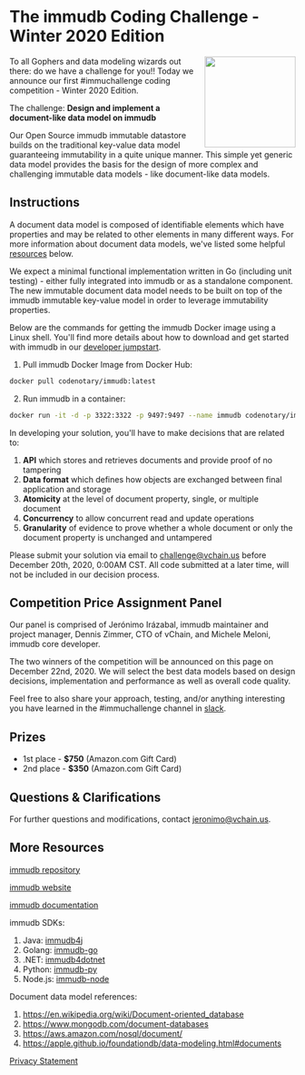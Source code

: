 # The immudb Coding Challenge - Winter 2020 Edition

<img align="right" src="https://codenotary.io/images/immudb/mascot.png" width="160px" />To all Gophers and data modeling wizards out there: do we have a challenge for you!!
Today we announce our first #immuchallenge coding competition - Winter 2020 Edition. 

The challenge: **Design and implement a document-like data model on immudb** 

Our Open Source immudb immutable datastore builds on the traditional key-value data model guaranteeing immutability  in a quite unique manner. This simple yet generic data model provides the basis for the design of more complex and challenging immutable data models - like document-like data models.

## Instructions

A document data model is composed of identifiable elements which have properties and may be related to other elements in many different ways. For more information about document data models, we've listed some helpful [resources](#More-Resources) below.

We expect a minimal functional implementation written in Go (including unit testing) - either fully integrated into immudb or as a standalone component. The new immutable document data model needs to be built on top of the immudb immutable key-value model in order to leverage immutability properties. 

Below are the commands for getting the immudb Docker image using a Linux shell. You'll find more details about how to download and get started with immudb in our [developer jumpstart](https://docs.immudb.io/jumpstart.html).

1. Pull immudb Docker Image from Docker Hub:

```sh
docker pull codenotary/immudb:latest
```

2. Run immudb in a container:

```sh
docker run -it -d -p 3322:3322 -p 9497:9497 --name immudb codenotary/immudb:latest
```

In developing your solution, you'll have to make decisions that are related to:

1. **API** which stores and retrieves documents and provide proof of no tampering 
2. **Data format** which defines how objects are exchanged between final application and storage 
3. **Atomicity** at the level of document property, single, or multiple document 
4. **Concurrency** to allow concurrent read and update operations 
5. **Granularity** of evidence to prove whether a whole document or only the document property is unchanged and untampered

Please submit your solution via email to challenge@vchain.us before December 20th, 2020, 0:00AM CST. All code submitted at a later time, will not be included in our decision process.

## Competition Price Assignment Panel 

Our panel is comprised of Jerónimo Irázabal, immudb maintainer and project manager, Dennis Zimmer, CTO of vChain, and Michele Meloni, immudb core developer.

The two winners of the competition will be announced on this page on December 22nd, 2020. We will select the best data models based on design decisions, implementation and performance as well as overall code quality. 

Feel free to also share your approach, testing, and/or anything interesting you have learned in the #immuchallenge channel in [slack](open-immutability.slack.com). 

## Prizes

- 1st place - **$750** (Amazon.com Gift Card)
- 2nd place - **$350** (Amazon.com Gift Card)

## Questions & Clarifications

For further questions and modifications, contact jeronimo@vchain.us. 

## More Resources

[immudb repository](https://github.com/codenotary/immudb)

[immudb website](https://codenotary.io/technologies/immudb/)

[immudb documentation](https://docs.immudb.io/)

immudb SDKs:

1. Java: [immudb4j](https://github.com/codenotary/immudb4j)
2. Golang: [immudb-go](https://docs.immudb.io/immudb/golang.html)
3. .NET: [immudb4dotnet](https://github.com/codenotary/immudb4dotnet)
4. Python: [immudb-py](https://github.com/codenotary/immudb-py)
5. Node.js: [immudb-node](https://github.com/codenotary/immudb-node)

Document data model references:

1. https://en.wikipedia.org/wiki/Document-oriented_database
2. https://www.mongodb.com/document-databases
3. https://aws.amazon.com/nosql/document/
4. https://apple.github.io/foundationdb/data-modeling.html#documents

[Privacy Statement](https://codenotary.io/privacy-statement)